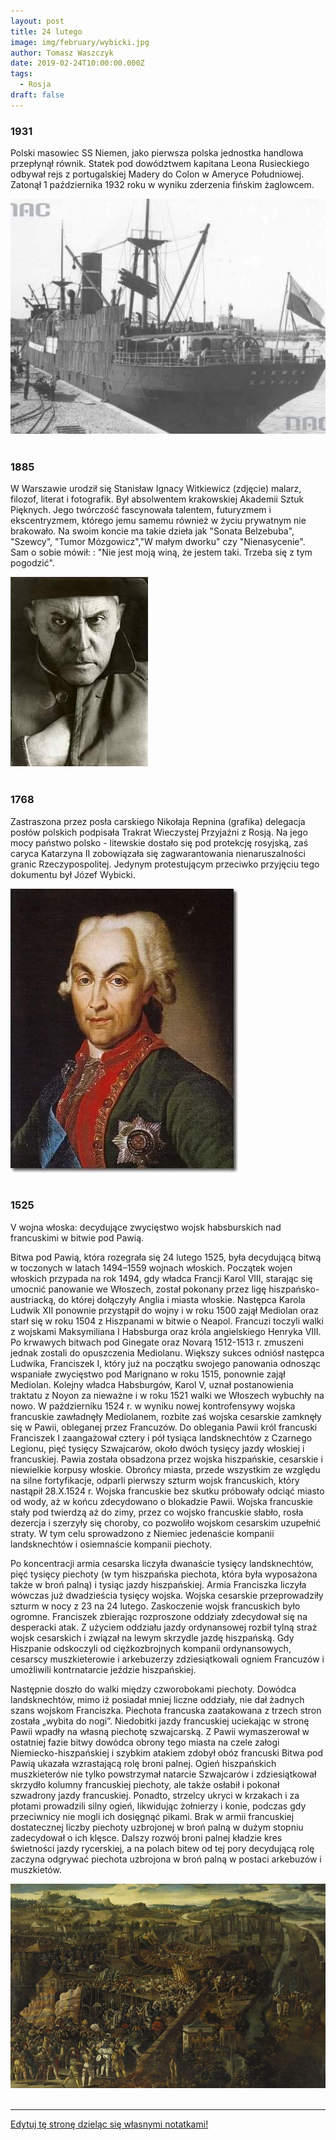 ```yaml
---
layout: post
title: 24 lutego
image: img/february/wybicki.jpg
author: Tomasz Waszczyk
date: 2019-02-24T10:00:00.000Z
tags:
  - Rosja
draft: false
---
```


### 1931

Polski masowiec SS Niemen, jako pierwsza polska jednostka handlowa przepłynął równik.
Statek pod dowództwem kapitana Leona Rusieckiego odbywał rejs z portugalskiej Madery do Colon w Ameryce Południowej. Zatonął 1 października 1932 roku w wyniku zderzenia fińskim żaglowcem.

<img src="./img/february/niemen.jpg"/><br><br>

### 1885

W Warszawie urodził się Stanisław Ignacy Witkiewicz (zdjęcie) malarz, filozof, literat i fotografik.
Był absolwentem krakowskiej Akademii Sztuk Pięknych. Jego twórczość fascynowała talentem, futuryzmem i ekscentryzmem, którego jemu samemu również w życiu prywatnym nie brakowało.
Na swoim koncie ma takie dzieła jak "Sonata Belzebuba", "Szewcy", "Tumor Mózgowicz","W małym dworku" czy "Nienasycenie".
Sam o sobie mówił: : "Nie jest moją winą, że jestem taki. Trzeba się z tym pogodzić".

<img src="./img/february/witkiewicz.jpg"/><br><br>

### 1768

Zastraszona przez posła carskiego Nikołaja Repnina (grafika) delegacja posłów polskich podpisała Trakrat Wieczystej Przyjaźni z Rosją. Na jego mocy państwo polsko - litewskie dostało się pod protekcję rosyjską, zaś caryca Katarzyna II zobowiązała się zagwarantowania nienaruszalności granic Rzeczypospolitej. Jedynym protestującym przeciwko przyjęciu tego dokumentu był Józef Wybicki.

<img src="./img/february/wybicki.jpg"/><br><br>

### 1525

V wojna włoska: decydujące zwycięstwo wojsk habsburskich nad francuskimi w bitwie pod Pawią.

Bitwa pod Pawią, która rozegrała się 24 lutego 1525, była decydującą bitwą w toczonych w latach 1494–1559 wojnach włoskich. Początek wojen włoskich przypada na rok 1494, gdy władca Francji Karol VIII, starając się umocnić panowanie we Włoszech, został pokonany przez ligę hiszpańsko-austriacką, do której dołączyły Anglia i miasta włoskie. Następca Karola Ludwik XII ponownie przystąpił do wojny i w roku 1500 zajął Mediolan oraz starł się w roku 1504 z Hiszpanami w bitwie o Neapol. Francuzi toczyli walki z wojskami Maksymiliana I Habsburga oraz króla angielskiego Henryka VIII. Po krwawych bitwach pod Ginegate oraz Novarą 1512-1513 r. zmuszeni jednak zostali do opuszczenia Mediolanu. Większy sukces odniósł następca Ludwika, Franciszek I, który już na początku swojego panowania odnosząc wspaniałe zwycięstwo pod Marignano w roku 1515, ponownie zajął Mediolan. Kolejny władca Habsburgów, Karol V, uznał postanowienia traktatu z Noyon za nieważne i w roku 1521 walki we Włoszech wybuchły na nowo. W październiku 1524 r. w wyniku nowej kontrofensywy wojska francuskie zawładnęły Mediolanem, rozbite zaś wojska cesarskie zamknęły się w Pawii, obleganej przez Francuzów. Do oblegania Pawii król francuski Franciszek I zaangażował cztery i pół tysiąca landsknechtów z Czarnego Legionu, pięć tysięcy Szwajcarów, około dwóch tysięcy jazdy włoskiej i francuskiej. Pawia została obsadzona przez wojska hiszpańskie, cesarskie i niewielkie korpusy włoskie. Obrońcy miasta, przede wszystkim ze względu na silne fortyfikacje, odparli pierwszy szturm wojsk francuskich, który nastąpił 28.X.1524 r. Wojska francuskie bez skutku próbowały odciąć miasto od wody, aż w końcu zdecydowano o blokadzie Pawii. Wojska francuskie stały pod twierdzą aż do zimy, przez co wojsko francuskie słabło, rosła dezercja i szerzyły się choroby, co pozwoliło wojskom cesarskim uzupełnić straty. W tym celu sprowadzono z Niemiec jedenaście kompanii landsknechtów i osiemnaście kompanii piechoty.

Po koncentracji armia cesarska liczyła dwanaście tysięcy landsknechtów, pięć tysięcy piechoty (w tym hiszpańska piechota, która była wyposażona także w broń palną) i tysiąc jazdy hiszpańskiej. Armia Franciszka liczyła wówczas już dwadzieścia tysięcy wojska. Wojska cesarskie przeprowadziły szturm w nocy z 23 na 24 lutego. Zaskoczenie wojsk francuskich było ogromne. Franciszek zbierając rozproszone oddziały zdecydował się na desperacki atak. Z użyciem oddziału jazdy ordynansowej rozbił tylną straż wojsk cesarskich i związał na lewym skrzydle jazdę hiszpańską. Gdy Hiszpanie odskoczyli od ciężkozbrojnych kompanii ordynansowych, cesarscy muszkieterowie i arkebuzerzy zdziesiątkowali ogniem Francuzów i umożliwili kontrnatarcie jeździe hiszpańskiej.

Następnie doszło do walki między czworobokami piechoty. Dowódca landsknechtów, mimo iż posiadał mniej liczne oddziały, nie dał żadnych szans wojskom Franciszka. Piechota francuska zaatakowana z trzech stron została „wybita do nogi”. Niedobitki jazdy francuskiej uciekając w stronę Pawii wpadły na własną piechotę szwajcarską. Z Pawii wymaszerował w ostatniej fazie bitwy dowódca obrony tego miasta na czele załogi Niemiecko-hiszpańskiej i szybkim atakiem zdobył obóz francuski Bitwa pod Pawią ukazała wzrastającą rolę broni palnej. Ogień hiszpańskich muszkieterów nie tylko powstrzymał natarcie Szwajcarów i zdziesiątkował skrzydło kolumny francuskiej piechoty, ale także osłabił i pokonał szwadrony jazdy francuskiej. Ponadto, strzelcy ukryci w krzakach i za płotami prowadzili silny ogień, likwidując żołnierzy i konie, podczas gdy przeciwnicy nie mogli ich dosięgnąć pikami. Brak w armii francuskiej dostatecznej liczby piechoty uzbrojonej w broń palną w dużym stopniu zadecydował o ich klęsce. Dalszy rozwój broni palnej kładzie kres świetności jazdy rycerskiej, a na polach bitew od tej pory decydującą rolę zaczyna odgrywać piechota uzbrojona w broń palną w postaci arkebuzów i muszkietów.

<img src="./img/february/bitwa.jpg"/><br><br>

---

<a href="https://github.com/TomaszWaszczyk/historia.waszczyk.com/edit/master/src/content/february-24.md" target="_blank">Edytuj tę stronę dzieląc się własnymi notatkami!</a>
